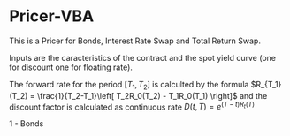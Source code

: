 # Pricer-VBA

This is a Pricer for Bonds, Interest Rate Swap and Total Return Swap.

Inputs are the caracteristics of the contract and the spot yield curve (one for discount one for floating rate).

The forward rate for the period $[T_1,T_2]$ is calculted by the formula $R_{T_1}(T_2) = \frac{1}{T_2-T_1}\left[ T_2R_0(T_2) - T_1R_0(T_1) \right]$ and the discount factor is calculated as continuous rate $D(t,T)=e^{(T-t)R_t(T)}$

1 - Bonds

